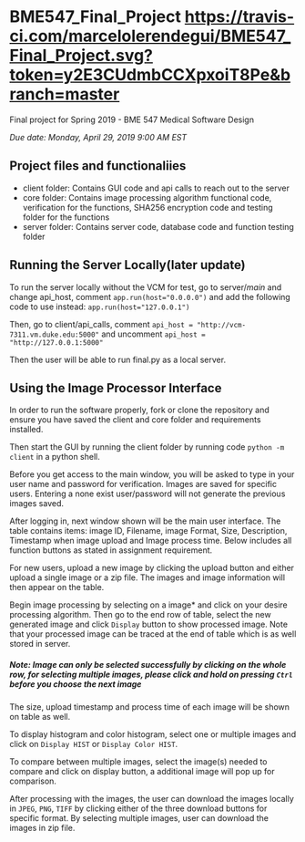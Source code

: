 # BME547_Final_Project  https://travis-ci.com/marcelolerendegui/BME547_Final_Project.svg?token=y2E3CUdmbCCXpxoiT8Pe&branch=master
Final project for Spring 2019 - BME 547 Medical Software Design

*Due date: Monday, April 29, 2019 9:00 AM EST*

## Project files and functionaliies
* client folder: Contains GUI code and api calls to reach out to the server 
* core folder: Contains image processing algorithm functional code, verification for the functions, SHA256 encryption code and testing folder for the functions
* server folder: Contains server code, database code and function testing folder

## Running the Server Locally(later update)
To run the server locally without the VCM for test, go to server/_main_ and 
change api_host, comment `app.run(host="0.0.0.0")` and add the following code 
to use instead: `app.run(host="127.0.0.1")` 

Then, go to client/api_calls, comment `api_host = "http://vcm-7311.vm.duke.edu:5000"` 
and uncomment `api_host = "http://127.0.0.1:5000"`

Then the user will be able to run final.py as a local server.
## Using the Image Processor Interface
In order to run the software properly, fork or clone the repository and ensure you have saved the client and core folder and requirements installed.

Then start the GUI by running the client folder by running code `python -m client` in a python shell. 

Before you get access to the main window, you will be asked to type in your user name and password for verification. Images are saved for specific users. Entering a none exist user/password will not generate the previous images saved.

After logging in, next window shown will be the main user interface. The table contains items: image ID, Filename, image Format, Size, Description, Timestamp when image upload and Image process time.
Below includes all function buttons as stated in assignment requirement.

For new users, upload a new image by clicking the upload button and either 
upload a single image or a zip file. The images and image information will then appear on the table. 

Begin image processing by selecting on a image* and click on your desire processing algorithm. Then go to the end row of table, select the new generated image and click  `Display`
 button to show processed image. Note that your processed image can be traced 
 at the end of table which is as well stored in server.
#####  Note: Image can only be selected successfully  by clicking on the whole row, for selecting multiple images, please click and hold on pressing  `Ctrl` before you choose the next image 

The size, upload timestamp and process time of each image will be shown on table 
as well.

To display histogram and color histogram, select one or multiple images and 
click on `Display HIST` or `Display Color HIST`.

To compare between multiple images, select the image(s) needed to compare and 
click on display button, a additional image will pop up for comparison.

After processing with the images, the user can download the images locally in
`JPEG`, `PNG`, `TIFF` by clicking either of the three download buttons for 
specific format. By selecting multiple images, user can download the images in
zip file.